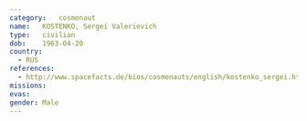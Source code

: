 ```yaml
---
category:	cosmonaut
name:	KOSTENKO, Sergei Valerievich
type:	civilian
dob:	1963-04-20
country:
  - RUS
references:
  - http://www.spacefacts.de/bios/cosmonauts/english/kostenko_sergei.htm
missions:
evas:
gender:	Male
---
```

